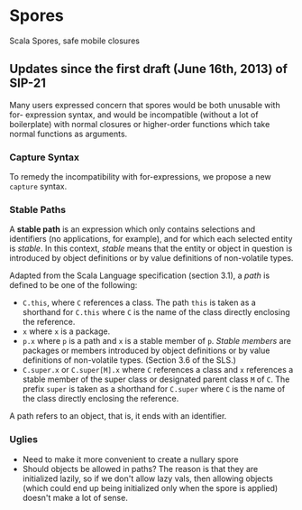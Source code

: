 # Spores

Scala Spores, safe mobile closures

## Updates since the first draft (June 16th, 2013) of SIP-21

Many users expressed concern that spores would be both unusable with for-
expression syntax, and would be incompatible (without a lot of boilerplate)
with normal closures or higher-order functions which take normal functions as
arguments.

### Capture Syntax

To remedy the incompatibility with for-expressions, we propose a new `capture`
syntax.

### Stable Paths

A **stable path** is an expression which only contains selections and
identifiers (no applications, for example), and for which each selected entity
is _stable_. In this context, _stable_ means that the entity or object in
question is introduced by object definitions or by value definitions of non-volatile
types.

Adapted from the Scala Language specification (section 3.1), a _path_ is
defined to be one of the following:

- `C.this`, where `C` references a class. The path `this` is taken as a shorthand for `C.this` where `C` is the name of the class directly enclosing the reference.
- `x` where `x` is a package.
- `p.x` where `p` is a path and `x` is a stable member of `p`. _Stable members_ are packages or members introduced by object definitions or by value definitions of non-volatile types. (Section 3.6 of the SLS.)
- `C.super.x` or `C.super[M].x` where `C` references a class and `x` references a stable member of the super class or designated parent class `M` of `C`. The prefix `super` is taken as a shorthand for `C.super` where `C` is the name of the class directly enclosing the reference.

A path refers to an object, that is, it ends with an identifier.

### Uglies

- Need to make it more convenient to create a nullary spore
- Should objects be allowed in paths? The reason is that they are initialized lazily, so if we don't allow lazy vals, then allowing objects (which could end up being initialized only when the spore is applied) doesn't make a lot of sense.